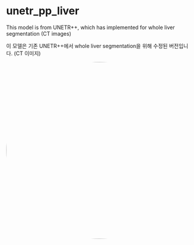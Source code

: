 # unetr_pp_liver

This model is from UNETR++, which has implemented for whole liver segmentation (CT images)

이 모델은 기존 UNETR++에서 whole liver segmentation을 위해 수정된 버전입니다. (CT 이미지)

<p align="center" width="100%">
<img src="https://github.com/HiddenWaker/unetr_pp_liver/assets/132364831/92a0e1fe-8ebf-4a9e-bdb5-c63b150d6c87" alt="IA3 icon" style="width: 1073px; height:477px; display: block; margin: auto; border-radius: 50%;">
</p>

